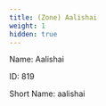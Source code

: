 ```yaml
---
title: (Zone) Aalishai
weight: 1
hidden: true
---
```


Name: Aalishai

ID: 819

Short Name: aalishai